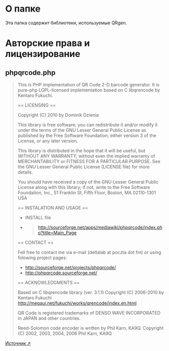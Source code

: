 # О папке
Эта папка содержит библиотеки, используемые QRgen.

# Авторские права и лицензирование
## phpqrcode.php
>This is PHP implementation of QR Code 2-D barcode generator. It is pure-php
LGPL-licensed implementation based on C libqrencode by Kentaro Fukuchi.
>
>== LICENSING ==
>
>Copyright (C) 2010 by Dominik Dzienia 
>
>This library is free software; you can redistribute it and/or modify it under
>the terms of the GNU Lesser General Public License as published by the Free
>Software Foundation; either version 3 of the License, or any later version.
>
>This library is distributed in the hope that it will be useful, but WITHOUT ANY
>WARRANTY; without even the implied warranty of MERCHANTABILITY or FITNESS FOR A
>PARTICULAR PURPOSE. See the GNU Lesser General Public License (LICENSE file)
>for more details.
>
>You should have received a copy of the GNU Lesser General Public License along
>with this library; if not, write to the Free Software Foundation, Inc., 51
>Franklin St, Fifth Floor, Boston, MA 02110-1301 USA
>
>== INSTALATION AND USAGE ==
>
> * INSTALL file
> * >http://sourceforge.net/apps/mediawiki/phpqrcode/index.php?title=Main_Page
>
>== CONTACT ==
>
>Fell free to contact me via e-mail (deltalab at poczta dot fm) or using
folowing project pages:
>
> * http://sourceforge.net/projects/phpqrcode/
> * http://phpqrcode.sourceforge.net/
>  
>== ACKNOWLEDGMENTS ==
>
>Based on C libqrencode library (ver. 3.1.1) 
>Copyright (C) 2006-2010 by Kentaro Fukuchi
>http://megaui.net/fukuchi/works/qrencode/index.en.html
>
>QR Code is registered trademarks of DENSO WAVE INCORPORATED in JAPAN and other
>countries.
>
>Reed-Solomon code encoder is written by Phil Karn, KA9Q.
>Copyright (C) 2002, 2003, 2004, 2006 Phil Karn, KA9Q

[Источник ↗️](https://sourceforge.net/p/phpqrcode/code/HEAD/tree/branches/production/1.1.4/)
